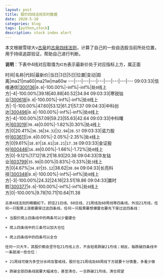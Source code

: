 ```yaml
---
layout: post
title: 股价四线法则实时数据
date: 2020-5-10
categories: blog
tags: [python,stock]
description: stock index alert
---
```



本文根据雪球大v[古泉](https://xueqiu.com/u/7148646888)的[古泉四线法则](https://xueqiu.com/7148646888/130498192)，计算了自己的一些自选股当前所处位置，用于持续追踪验证，帮助自己进行判断。

**说明**：下表中4线对应取值为`红色`表示最新价处于对应指标上方，属正面

时间|名称|代码|最新价|当日|3日|5日|位置|变动|距离|ma21|ma60|ma21w|ma60w
---|---|---|---|---|---|---|---|---
09:03:33|信维通信|[300136](https://xueqiu.com/S/SZ300136)|`0.0`|-100.00%|-inf%|-inf%|处`0`线上方|-4|-100.00%|39.18|40.88|40.52|34.94
09:03:33|寒锐钴业|[300618](https://xueqiu.com/S/SZ300618)|`0.0`|-100.00%|-inf%|-inf%|处`0`线上方|-1|-100.00%|47.60|53.12|61.21|57.37
09:04:33|中科创达|[300496](https://xueqiu.com/S/SZ300496)|`0.0`|-100.00%|-inf%|-inf%|处`0`线上方|-4|-100.00%|57.09|59.23|55.63|42.64
09:03:33|中科曙光|[603019](https://xueqiu.com/S/SH603019)|`39.48`|0.00%|-1.82%|0.30%|处`4`线上方|0|20.41%|`36.36`|`34.32`|`32.94`|`28.57`
09:03:33|诺力股份|[603611](https://xueqiu.com/S/SH603611)|`20.0`|0.00%|-2.05%|-2.35%|处`4`线上方|0|9.61%|`18.87`|`18.61`|`18.21`|`17.38`
09:03:33|金证股份|[600446](https://xueqiu.com/S/SH600446)|`16.89`|0.00%|-1.66%|-1.72%|处`0`线上方|0|-9.12%|17.12|18.21|18.93|20.38
09:04:33|华友钴业|[603799](https://xueqiu.com/S/SH603799)|`35.99`|0.00%|0.83%|-0.33%|处`3`线上方|0|4.67%|`34.87`|`35.12`|38.62|`30.04`
09:04:33|长亮科技|[300348](https://xueqiu.com/S/SZ300348)|`0.0`|-100.00%|-inf%|-inf%|处`0`线上方|-3|-100.00%|24.32|24.16|23.51|18.86
09:04:33|赢时胜|[300377](https://xueqiu.com/S/SZ300377)|`0.0`|-100.00%|-inf%|-inf%|处`0`线上方|0|-100.00%|9.78|10.71|10.64|11.38

```
古泉4线法则的精髓如下。抓住21日线、60日线、21周线及60周线等四条线，外加21月线，任何一只股票上涨都要穿过这四条线，任何一只股票要想爆雷也要先下穿过这四条线：

+ 当股价爬上四条线中的两条可以少量建仓

+ 爬上四条线中的三条可以加大仓位

+ 爬上四条线中的四条可以全仓

任何一只大牛，其股价都会坚守在21月线上方，不会轻易跌破21月线；相反，每跌破四条线中一条就减一些仓位：

+ 21周线可做为多空分水岭及警戒线，股价在21周线及60周线下方就要十分慎重，多看少做

+ 跌破全部四条线就要大幅减仓，甚至清仓，一旦跌破21月线，清仓观望
```